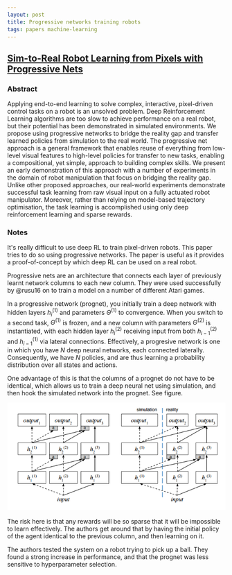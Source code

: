 ```yaml
---
layout: post
title: Progressive networks training robots
tags: papers machine-learning
---
```


## [Sim-to-Real Robot Learning from Pixels with Progressive Nets](https://arxiv.org/abs/1610.04286)

### Abstract

Applying end-to-end learning to solve complex, interactive, pixel-driven control
tasks on a robot is an unsolved problem. Deep Reinforcement Learning algorithms
are too slow to achieve performance on a real robot, but their potential has
been demonstrated in simulated environments. We propose using progressive
networks to bridge the reality gap and transfer learned policies from simulation
to the real world. The progressive net approach is a general framework that
enables reuse of everything from low-level visual features to high-level
policies for transfer to new tasks, enabling a compositional, yet simple,
approach to building complex skills. We present an early demonstration of this
approach with a number of experiments in the domain of robot manipulation that
focus on bridging the reality gap. Unlike other proposed approaches, our
real-world experiments demonstrate successful task learning from raw visual
input on a fully actuated robot manipulator. Moreover, rather than relying on
model-based trajectory optimisation, the task learning is accomplished using
only deep reinforcement learning and sparse rewards.

### Notes

It's really difficult to use deep RL to train pixel-driven robots. This paper
tries to do so using progressive networks. The paper is useful as it provides
a proof-of-concept by which deep RL can be used on a real robot.

Progressive nets are an architecture that connects each layer of previously
learnt network columns to each new column. They were used successfully by
@rusu16 on to train a model on a number of different Atari games.

In a progressive network (prognet), you initially train a deep network with hidden layers
$h_i^{(1)}$ and parameters $\Theta^{(1)}$ to convergence. When you switch to a
second task, $\Theta^{(1)}$ is frozen, and a new column with parameters
$\Theta^{(2)}$ is instantiated, with each hidden layer $h_i^{(2)}$ receiving
input from both $h_{i-1}^{(2)}$ and $h_{i-1}^{(1)}$ via lateral connections.
Effectively, a progresive network is one in which you have $N$ deep neural
networks, each connected laterally. Consequently, we have $N$ policies, and
are thus learning a probability distribution over all states and actions.

One advantage of this is that the columns of a prognet do not have to be
identical, which allows us to train a deep neural net using simulation, and
then hook the simulated network into the prognet. See figure.

![](/images/prognet-architecture.png)

The risk here is that any rewards will be so sparse that it will be impossible
to learn effectively. The authors get around that by having the initial policy
of the agent identical to the previous column, and then learning on it.

The authors tested the system on a robot trying to pick up a ball. They found a
strong increase in performance, and that the prognet was less sensitive to
hyperparameter selection.
